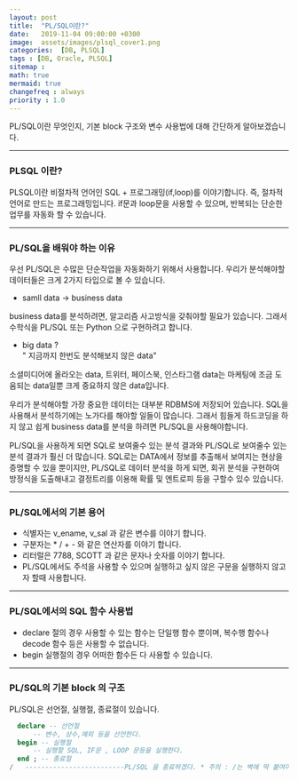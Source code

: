 ```yaml
---
layout: post
title:  "PL/SQL이란?"
date:   2019-11-04 09:00:00 +0300
image:  assets/images/plsql_cover1.png
categories:  [DB, PLSQL]
tags : [DB, Oracle, PLSQL]
sitemap :
math: true
mermaid: true
changefreq : always
priority : 1.0
---
```



PL/SQL이란 무엇인지, 기본 block 구조와 변수 사용법에 대해 간단하게 알아보겠습니다.  

-------



### PLSQL 이란?  

PLSQL이란 비절차적 언어인 SQL + 프로그래밍(if,loop)를 이야기합니다. 즉, 절차적 언어로 만드는 프로그래밍입니다. if문과 loop문을 사용할 수 있으며, 반복되는 단순한 업무를 자동화 할 수 있습니다.  

-------

### PL/SQL을 배워야 하는 이유  

우선 PL/SQL은 수많은 단순작업을 자동화하기 위해서 사용합니다. 우리가 분석해야할 데이터들은 크게 2가지 타입으로 볼 수 있습니다.  

* samll data -> business data

business data를 분석하려면, 알고리즘 사고방식을 갖춰야할 필요가 있습니다. 그래서 수학식을 PL/SQL 또는 Python 으로 구현하려고 합니다.  

* big data ?  
" 지금까지 한번도 분석해보지 않은 data"

소셜미디어에 올라오는 data, 트위터, 페이스북, 인스타그램 data는 마케팅에 조금 도움되는 data일뿐 크게 중요하지 않은 data입니다. 

우리가 분석해야할 가장 중요한 데이터는 대부분 RDBMS에 저장되어 있습니다. SQL을 사용해서 분석하기에는 노가다를 해야할 일들이 많습니다. 그래서 힘들게 하드코딩을 하지 않고 쉽게 business data를 분석을 하려면 PL/SQL을 사용해야합니다.  

PL/SQL을 사용하게 되면 SQL로 보여줄수 있는 분석 결과와 PL/SQL로 보여줄수 있는 분석 결과가 훨신 더 많습니다. SQL로는 DATA에서 정보를 추출해서 보여지는 현상을 증명할 수 있을 뿐이지만, PL/SQL로 데이터 분석을 하게 되면, 회귀 분석을 구현하여 방정식을 도출해내고 결정트리를 이용해 확률 및 엔트로피 등을 구할수 있수 있습니다. 

-------


### PL/SQL에서의 기본 용어  

- 식별자는 v_ename, v_sal 과 같은 변수를 이야기 합니다.  
- 구분자는 * / + - 와 같은 연산자를 이야기 합니다.  
- 리터럴은 7788, SCOTT 과 같은 문자나 숫자를 이야기 합니다.
- PL/SQL에서도 주석을 사용할 수 있으며 실행하고 싶지 않은 구문을 실행하지 않고자 할때 사용합니다.  

-------

### PL/SQL에서의 SQL 함수 사용법   

- declare 절의 경우
사용할 수 있는 함수는 단일행 함수 뿐이며, 복수행 함수나 decode 함수 등은 사용할 수 없습니다.
- begin 실행절의 경우 어떠한 함수든 다 사용할 수 있습니다. 

-------


### PL/SQL의 기본 block 의 구조  

PL/SQL은 선언절, 실행절, 종료절이 있습니다.  

```sql
  declare -- 선언절
      -- 변수, 상수,예외 등을 선언한다.
  begin -- 실행절 
      -- 실행할 SQL, IF문 , LOOP 문등을 실행한다.
  end ; -- 종료절
/   -------------------------PL/SQL 을 종료하겠다. * 주의 : /는 벽에 딱 붙여야 한다.
```

